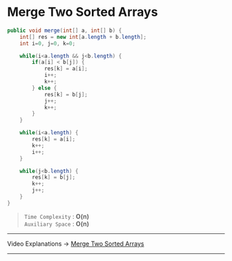# Merge Two Sorted Arrays

```java
public void merge(int[] a, int[] b) {
    int[] res = new int[a.length + b.length];
    int i=0, j=0, k=0;

    while(i<a.length && j<b.length) {
        if(a[i] < b[j]) {
            res[k] = a[i];
            i++;
            k++;
        } else {
            res[k] = b[j];
            j++;
            k++;
        }
    }

    while(i<a.length) {
        res[k] = a[i];
        k++;
        i++;
    }

    while(j<b.length) {
        res[k] = b[j];
        k++;
        j++;
    }
}
```
> `Time Complexity` : **O(n)**   
> `Auxiliary Space` : **O(n)**     
---
Video Explanations -> [Merge Two Sorted Arrays](https://youtu.be/WMxNhIBA92I?list=PL-Jc9J83PIiFc7hJ5eeCb579PS8p-en4f) 
<hr>

